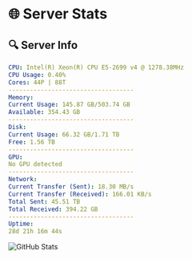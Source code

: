 # 🌐 Server Stats
## 🔍 Server Info
```yaml
CPU: Intel(R) Xeon(R) CPU E5-2699 v4 @ 1278.38MHz
CPU Usage: 0.40%
Cores: 44P | 88T
-----------------------------------
Memory:
Current Usage: 145.87 GB/503.74 GB
Available: 354.43 GB
-----------------------------------
Disk:
Current Usage: 66.32 GB/1.71 TB
Free: 1.56 TB
-----------------------------------
GPU:
No GPU detected
-----------------------------------
Network:
Current Transfer (Sent): 18.30 MB/s
Current Transfer (Received): 166.01 KB/s
Total Sent: 45.51 TB
Total Received: 394.22 GB
-----------------------------------
Uptime:
28d 21h 16m 44s
```
![GitHub Stats](https://img.shields.io/badge/Updated-2025-04-05_18:39:33-blue)